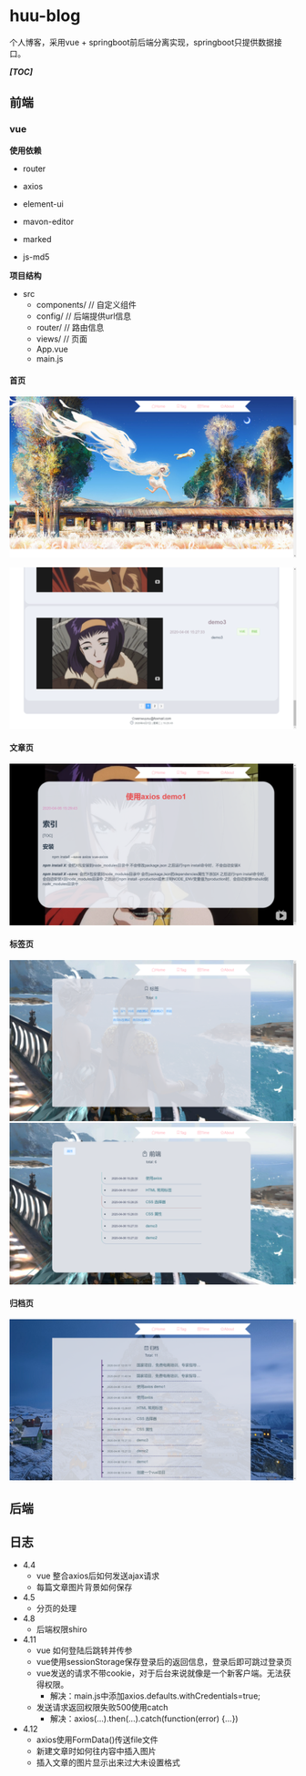 # huu-blog
个人博客，采用vue + springboot前后端分离实现，springboot只提供数据接口。

***[TOC]***
## 前端
### vue

**使用依赖**

* router

* axios

* element-ui

* mavon-editor

* marked

* js-md5

**项目结构**

* src
  * components/   // 自定义组件
  * config/       // 后端提供url信息
  * router/       // 路由信息
  * views/        // 页面
  * App.vue       
  * main.js

#### 首页
![image](https://github.com/feiniua/huu-blog/blob/master/md_image/home1.png)

![image](https://github.com/feiniua/huu-blog/blob/master/md_image/home2..png)

#### 文章页

![image](https://github.com/feiniua/huu-blog/blob/master/md_image/article.png)

#### 标签页
![image](https://github.com/feiniua/huu-blog/blob/master/md_image/tag.png)
![image](https://github.com/feiniua/huu-blog/blob/master/md_image/singletag.png)

#### 归档页
![image](https://github.com/feiniua/huu-blog/blob/master/md_image/time.png)

## 后端


## 日志

* 4.4
	* vue 整合axios后如何发送ajax请求
	* 每篇文章图片背景如何保存
* 4.5
	* 分页的处理
* 4.8
	* 后端权限shiro
* 4.11
	* vue 如何登陆后跳转并传参
	* vue使用sessionStorage保存登录后的返回信息，登录后即可跳过登录页
	* vue发送的请求不带cookie，对于后台来说就像是一个新客户端。无法获得权限。
		* 解决：main.js中添加axios.defaults.withCredentials=true;
	* 发送请求返回权限失败500使用catch
		* 解决：axios(...).then(...).catch(function(error) {...})
* 4.12
	* axios使用FormData()传送file文件
	* 新建文章时如何往内容中插入图片
	* 插入文章的图片显示出来过大未设置格式